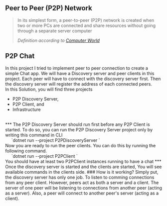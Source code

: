 ## **Peer to Peer (P2P) Network**

>In its simplest form, a peer-to-peer (P2P) network is created when two or more PCs are connected and share resources without going through a separate server computer 
>
><cite>Definition according to [Computer World](https://www.computerworld.com/article/2588287/networking-peer-to-peer-network.html)</cite>

## P2P Chat
In this project I tried to implement peer to peer connection to create a simple Chat app. We will have a Discovery server and peer clients in this project.
Each peer will have to connect with the discovery server first. Then the discovery server will register the address of each connected peers.
<br/>
In this Solution, you will find three projects 
- P2P Discovery Server,
- P2P Client, and
- Infrastructure
<br/>
***
The P2P Discovery Server should run first before any P2P Client is started. To do so, you can run the P2P Discovery Server project only by writing this command in CLI <br/>
&nbsp;&nbsp;&nbsp;&nbsp;&nbsp;`dotnet run --project P2PDiscoveryServer `
<br/>
Now you are ready to run the peer clients. You can do this by running the following command.<br/>
&nbsp;&nbsp;&nbsp;&nbsp;&nbsp;`dotnet run --project P2PClient `
<br/>
You should have at least two P2PClient instances running to have a chat
***
Once the discovery server is started and the clients are started, You will see available commands in the clients side.
### How is it working?
Simply put, the discovery server has only one job. To listen to comming connections from any peer client. However, peers act as both a server and a client.
The server of one peer will be listening to connections from another peer (acting as a server). Also, a peer will connect to another peer's server (acting as a client).
